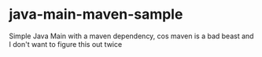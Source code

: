 java-main-maven-sample
======================

Simple Java Main with a maven dependency, cos maven is a bad beast and I don't want to figure this out twice